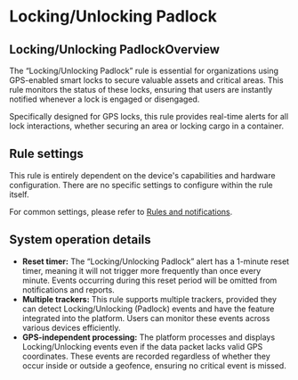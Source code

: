 # Locking/Unlocking Padlock

## Locking/Unlocking PadlockOverview

The “Locking/Unlocking Padlock” rule is essential for organizations using GPS-enabled smart locks to secure valuable assets and critical areas. This rule monitors the status of these locks, ensuring that users are instantly notified whenever a lock is engaged or disengaged.

Specifically designed for GPS locks, this rule provides real-time alerts for all lock interactions, whether securing an area or locking cargo in a container.

## Rule settings

This rule is entirely dependent on the device's capabilities and hardware configuration. There are no specific settings to configure within the rule itself.

For common settings, please refer to [Rules and notifications](../).

## System operation details

* **Reset timer:** The “Locking/Unlocking Padlock” alert has a 1-minute reset timer, meaning it will not trigger more frequently than once every minute. Events occurring during this reset period will be omitted from notifications and reports.
* **Multiple trackers:** This rule supports multiple trackers, provided they can detect Locking/Unlocking (Padlock) events and have the feature integrated into the platform. Users can monitor these events across various devices efficiently.
* **GPS-independent processing:** The platform processes and displays Locking/Unlocking events even if the data packet lacks valid GPS coordinates. These events are recorded regardless of whether they occur inside or outside a geofence, ensuring no critical event is missed.
